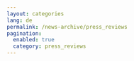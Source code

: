 ```yaml
---
layout: categories
lang: de
permalink: /news-archive/press_reviews
pagination: 
  enabled: true
  category: press_reviews
---
```


